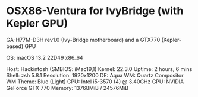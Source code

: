 # OSX86-Ventura for IvyBridge (with Kepler GPU)

GA-H77M-D3H rev1.0 (Ivy-Bridge motherboard) and a GTX770 (Kepler-based) GPU


OS: macOS 13.2 22D49 x86_64 

Host: Hackintosh (SMBIOS: iMac19,1) 
Kernel: 22.3.0 
Uptime: 2 hours, 6 mins 
Shell: zsh 5.8.1 
Resolution: 1920x1200 
DE: Aqua 
WM: Quartz Compositor 
WM Theme: Blue (Light) 
CPU: Intel i5-3570 (4) @ 3.40GHz 
GPU: NVIDIA GeForce GTX 770 
Memory: 13768MiB / 24576MiB 
       
